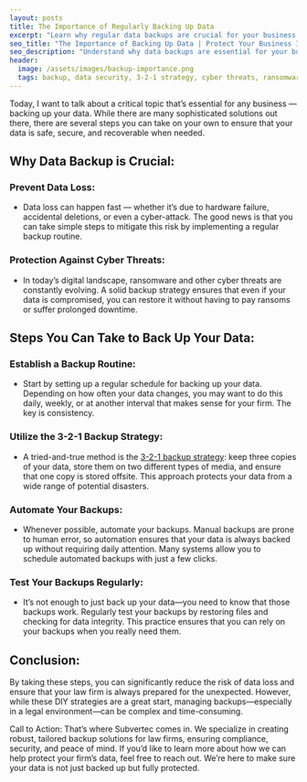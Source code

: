```yaml
---
layout: posts
title: The Importance of Regularly Backing Up Data
excerpt: "Learn why regular data backups are crucial for your business. Protect your valuable information from loss, corruption, and cyber threats by implementing a reliable backup strategy."
seo_title: "The Importance of Backing Up Data | Protect Your Business Information"
seo_description: "Understand why data backups are essential for your business. Learn how to protect your valuable information from loss, corruption, and cyber threats with effective backup strategies."
header:
  image: /assets/images/backup-importance.png
  tags: backup, data security, 3-2-1 strategy, cyber threats, ransomware protection, data loss prevention, automated backups, backup testing, law firm IT, legal industry, cybersecurity, data protection
---
```

Today, I want to talk about a critical topic that’s essential for any business — backing up your data. While there are many sophisticated solutions out there, there are several steps you can take on your own to ensure that your data is safe, secure, and recoverable when needed.

## Why Data Backup is Crucial:
### Prevent Data Loss:

- Data loss can happen fast — whether it’s due to hardware failure, accidental deletions, or even a cyber-attack. The good news is that you can take simple steps to mitigate this risk by implementing a regular backup routine.
### Protection Against Cyber Threats:

- In today’s digital landscape, ransomware and other cyber threats are constantly evolving. A solid backup strategy ensures that even if your data is compromised, you can restore it without having to pay ransoms or suffer prolonged downtime.
## Steps You Can Take to Back Up Your Data:
### Establish a Backup Routine:

- Start by setting up a regular schedule for backing up your data. Depending on how often your data changes, you may want to do this daily, weekly, or at another interval that makes sense for your firm. The key is consistency.
### Utilize the 3-2-1 Backup Strategy:

- A tried-and-true method is the [3-2-1 backup strategy](3-2-1-backups): keep three copies of your data, store them on two different types of media, and ensure that one copy is stored offsite. This approach protects your data from a wide range of potential disasters.
### Automate Your Backups:

- Whenever possible, automate your backups. Manual backups are prone to human error, so automation ensures that your data is always backed up without requiring daily attention. Many systems allow you to schedule automated backups with just a few clicks.
### Test Your Backups Regularly:

- It’s not enough to just back up your data—you need to know that those backups work. Regularly test your backups by restoring files and checking for data integrity. This practice ensures that you can rely on your backups when you really need them.
## Conclusion:

By taking these steps, you can significantly reduce the risk of data loss and ensure that your law firm is always prepared for the unexpected. However, while these DIY strategies are a great start, managing backups—especially in a legal environment—can be complex and time-consuming.

Call to Action:
That’s where Subvertec comes in. We specialize in creating robust, tailored backup solutions for law firms, ensuring compliance, security, and peace of mind. If you’d like to learn more about how we can help protect your firm’s data, feel free to reach out. We’re here to make sure your data is not just backed up but fully protected.